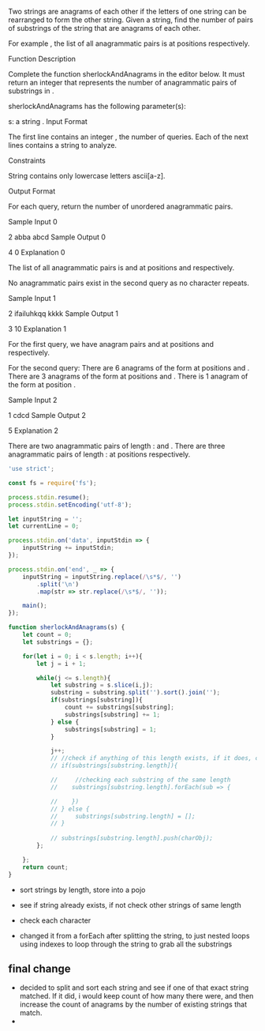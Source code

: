 Two strings are anagrams of each other if the letters of one string can be rearranged to form the other string. Given a string, find the number of pairs of substrings of the string that are anagrams of each other.

For example , the list of all anagrammatic pairs is  at positions  respectively.

Function Description

Complete the function sherlockAndAnagrams in the editor below. It must return an integer that represents the number of anagrammatic pairs of substrings in .

sherlockAndAnagrams has the following parameter(s):

s: a string .
Input Format

The first line contains an integer , the number of queries.
Each of the next  lines contains a string  to analyze.

Constraints



String  contains only lowercase letters  ascii[a-z].

Output Format

For each query, return the number of unordered anagrammatic pairs.

Sample Input 0

2
abba
abcd
Sample Output 0

4
0
Explanation 0

The list of all anagrammatic pairs is  and  at positions  and  respectively.

No anagrammatic pairs exist in the second query as no character repeats.

Sample Input 1

2
ifailuhkqq
kkkk
Sample Output 1

3
10
Explanation 1

For the first query, we have anagram pairs  and  at positions  and  respectively.

For the second query:
There are 6 anagrams of the form  at positions  and .
There are 3 anagrams of the form  at positions  and .
There is 1 anagram of the form  at position .

Sample Input 2

1
cdcd
Sample Output 2

5
Explanation 2

There are two anagrammatic pairs of length :  and .
There are three anagrammatic pairs of length :  at positions  respectively.

```javascript
'use strict';

const fs = require('fs');

process.stdin.resume();
process.stdin.setEncoding('utf-8');

let inputString = '';
let currentLine = 0;

process.stdin.on('data', inputStdin => {
    inputString += inputStdin;
});

process.stdin.on('end', _ => {
    inputString = inputString.replace(/\s*$/, '')
        .split('\n')
        .map(str => str.replace(/\s*$/, ''));

    main();
});

function sherlockAndAnagrams(s) {
    let count = 0;
    let substrings = {};

    for(let i = 0; i < s.length; i++){
        let j = i + 1;

        while(j <= s.length){
            let substring = s.slice(i,j);
            substring = substring.split('').sort().join('');
            if(substrings[substring]){
                count += substrings[substring];
                substrings[substring] += 1;
            } else {
                substrings[substring] = 1;
            }

            j++;
            // //check if anything of this length exists, if it does, check for anagrams, if non exist, push this one in. 
            // if(substrings[substring.length]){

            //     //checking each substring of the same length
            //    substrings[substring.length].forEach(sub => {

            //    }) 
            // } else {
            //     substrings[substring.length] = [];
            // }
            
            // substrings[substring.length].push(charObj);
        };

    };
    return count;
}
```

- sort strings by length, store into a pojo
- see if string already exists, if not check other strings of same length
- check each character 

- changed it from a forEach after splitting the string, to just nested loops using indexes to loop through the string to grab all the substrings


## final change
- decided to split and sort each string and see if one of that exact string matched.  If it did, i would keep count of how many there were, and then increase the count of anagrams by the number of existing strings that match.
- 